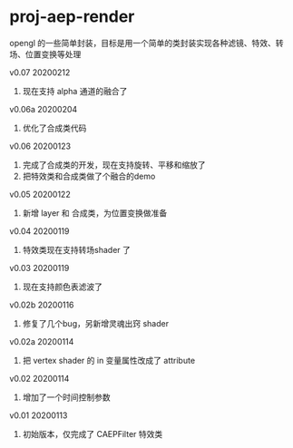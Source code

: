 # proj-aep-render
opengl 的一些简单封装，目标是用一个简单的类封装实现各种滤镜、特效、转场、位置变换等处理

v0.07		20200212
1. 现在支持 alpha 通道的融合了


v0.06a		20200204
1. 优化了合成类代码

v0.06		20200123
1. 完成了合成类的开发，现在支持旋转、平移和缩放了
2. 把特效类和合成类做了个融合的demo

v0.05		20200122
1. 新增 layer 和 合成类，为位置变换做准备

v0.04		20200119
1. 特效类现在支持转场shader 了

v0.03		20200119
1. 现在支持颜色表滤波了

v0.02b		20200116
1. 修复了几个bug，另新增灵魂出窍 shader

v0.02a		20200114
1. 把 vertex shader 的 in 变量属性改成了 attribute

v0.02		20200114
1. 增加了一个时间控制参数

v0.01		20200113
1. 初始版本，仅完成了 CAEPFilter 特效类
